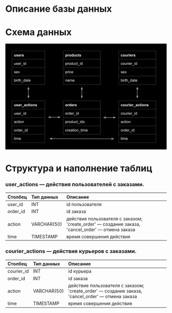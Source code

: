 # Описание базы данных



# Схема данных
![Схема данных](https://github.com/Dariya1105/portfolio/blob/main/2023_01_24_214337_negate.jpeg)

# Структура и наполнение таблиц

### user_actions — действия пользователей с заказами. 



| Столбец         | Тип данных      | Описание  |
|:----------------|:----------------|:----------|
| user_id         | INT             | id пользователя    |
| order_id        | INT             | id заказа    |
| action          | VARCHAR(50)     | действие пользователя с заказом; 'create_order' — создание заказа, 'cancel_order' — отмена заказа |
| time            | TIMESTAMP       | время совершения действия     |


### courier_actions — действия курьеров с заказами.


| Столбец         | Тип данных      | Описание  |
|:----------------|:----------------|:----------|
| courier_id      | INT             | id курьера    |
| order_id        | INT             | id заказа    |
| action          | VARCHAR(50)     | действие пользователя с заказом; 'create_order' — создание заказа, 'cancel_order' — отмена заказа |
| time            | TIMESTAMP       | время совершения действия     |
